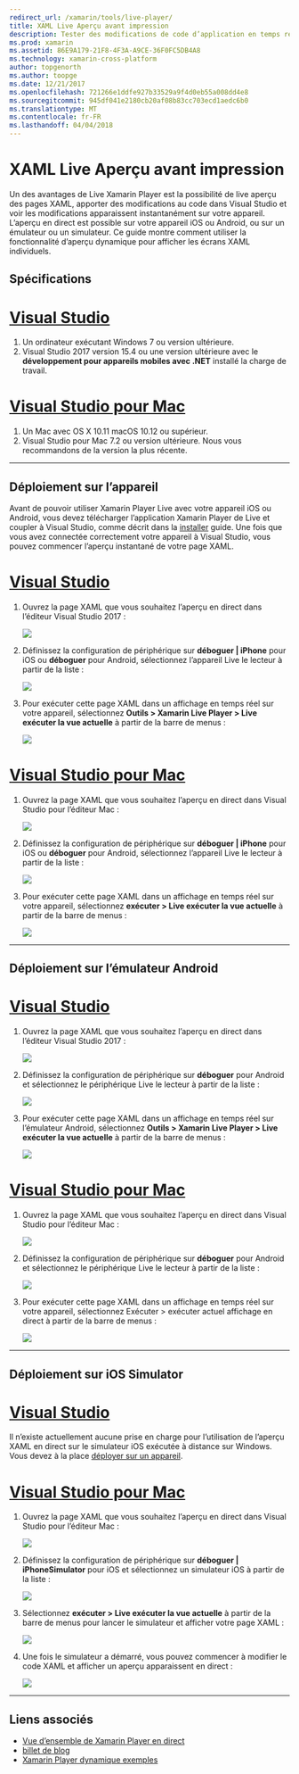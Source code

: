 ```yaml
---
redirect_url: /xamarin/tools/live-player/
title: XAML Live Aperçu avant impression
description: Tester des modifications de code d’application en temps réel sur votre appareil iOS ou Android
ms.prod: xamarin
ms.assetid: 86E9A179-21F8-4F3A-A9CE-36F0FC5DB4A8
ms.technology: xamarin-cross-platform
author: topgenorth
ms.author: toopge
ms.date: 12/21/2017
ms.openlocfilehash: 721266e1ddfe927b33529a9f4d0eb55a008dd4e8
ms.sourcegitcommit: 945df041e2180cb20af08b83cc703ecd1aedc6b0
ms.translationtype: MT
ms.contentlocale: fr-FR
ms.lasthandoff: 04/04/2018
---
```

# <a name="xaml-live-previewing"></a>XAML Live Aperçu avant impression

Un des avantages de Live Xamarin Player est la possibilité de live aperçu des pages XAML, apporter des modifications au code dans Visual Studio et voir les modifications apparaissent instantanément sur votre appareil. L’aperçu en direct est possible sur votre appareil iOS ou Android, ou sur un émulateur ou un simulateur. Ce guide montre comment utiliser la fonctionnalité d’aperçu dynamique pour afficher les écrans XAML individuels.

## <a name="requirements"></a>Spécifications

# <a name="visual-studiotabwindows"></a>[Visual Studio](#tab/windows)

1. Un ordinateur exécutant Windows 7 ou version ultérieure.
2. Visual Studio 2017 version 15.4 ou une version ultérieure avec le **développement pour appareils mobiles avec .NET** installé la charge de travail.

# <a name="visual-studio-for-mactabmacos"></a>[Visual Studio pour Mac](#tab/macos)

1. Un Mac avec OS X 10.11 macOS 10.12 ou supérieur.
2. Visual Studio pour Mac 7.2 ou version ultérieure. Nous vous recommandons de la version la plus récente.

-----



<a name="deploydevice" />

## <a name="deploying-to-device"></a>Déploiement sur l’appareil

Avant de pouvoir utiliser Xamarin Player Live avec votre appareil iOS ou Android, vous devez télécharger l’application Xamarin Player de Live et coupler à Visual Studio, comme décrit dans la [installer](~/tools/live-player/install.md) guide. Une fois que vous avez connectée correctement votre appareil à Visual Studio, vous pouvez commencer l’aperçu instantané de votre page XAML. 

# <a name="visual-studiotabwindows"></a>[Visual Studio](#tab/windows)

1. Ouvrez la page XAML que vous souhaitez l’aperçu en direct dans l’éditeur Visual Studio 2017 :

    ![](live-view-images/vs-image1.png)

2. Définissez la configuration de périphérique sur **déboguer | iPhone** pour iOS ou **déboguer** pour Android, sélectionnez l’appareil Live le lecteur à partir de la liste :

    ![](live-view-images/vs-image2.png)

3. Pour exécuter cette page XAML dans un affichage en temps réel sur votre appareil, sélectionnez **Outils > Xamarin Live Player > Live exécuter la vue actuelle** à partir de la barre de menus :

    ![](live-view-images/vs-image3.png)

# <a name="visual-studio-for-mactabmacos"></a>[Visual Studio pour Mac](#tab/macos)

1. Ouvrez la page XAML que vous souhaitez l’aperçu en direct dans Visual Studio pour l’éditeur Mac :

    ![](live-view-images/image1.png)

2. Définissez la configuration de périphérique sur **déboguer | iPhone** pour iOS ou **déboguer** pour Android, sélectionnez l’appareil Live le lecteur à partir de la liste :

    ![](live-view-images/image2.png)

3. Pour exécuter cette page XAML dans un affichage en temps réel sur votre appareil, sélectionnez **exécuter > Live exécuter la vue actuelle** à partir de la barre de menus :

    ![](live-view-images/image3.png)

-----








## <a name="deploying-to-android-emulator"></a>Déploiement sur l’émulateur Android

# <a name="visual-studiotabvswin"></a>[Visual Studio](#tab/vswin)

1. Ouvrez la page XAML que vous souhaitez l’aperçu en direct dans l’éditeur Visual Studio 2017 :

    ![](live-view-images/vs-image1.png)

2. Définissez la configuration de périphérique sur **déboguer** pour Android et sélectionnez le périphérique Live le lecteur à partir de la liste :

    ![](live-view-images/vs-image4.png)

3. Pour exécuter cette page XAML dans un affichage en temps réel sur l’émulateur Android, sélectionnez **Outils > Xamarin Live Player > Live exécuter la vue actuelle** à partir de la barre de menus :

    ![](live-view-images/vs-image3.png)

# <a name="visual-studio-for-mactabvsmac"></a>[Visual Studio pour Mac](#tab/vsmac)

1. Ouvrez la page XAML que vous souhaitez l’aperçu en direct dans Visual Studio pour l’éditeur Mac :

    ![](live-view-images/image7.png)

2. Définissez la configuration de périphérique sur **déboguer** pour Android et sélectionnez le périphérique Live le lecteur à partir de la liste :

    ![](live-view-images/image6.png)

3. Pour exécuter cette page XAML dans un affichage en temps réel sur votre appareil, sélectionnez Exécuter > exécuter actuel affichage en direct à partir de la barre de menus :

    ![](live-view-images/image3.png)

-----





## <a name="deploying-to-ios-simulator"></a>Déploiement sur iOS Simulator

# <a name="visual-studiotabvswin"></a>[Visual Studio](#tab/vswin)

Il n’existe actuellement aucune prise en charge pour l’utilisation de l’aperçu XAML en direct sur le simulateur iOS exécutée à distance sur Windows. Vous devez à la place [déployer sur un appareil](#deploydevice).

# <a name="visual-studio-for-mactabvsmac"></a>[Visual Studio pour Mac](#tab/vsmac)

1. Ouvrez la page XAML que vous souhaitez l’aperçu en direct dans Visual Studio pour l’éditeur Mac :

    ![](live-view-images/image1.png)

2. Définissez la configuration de périphérique sur **déboguer | iPhoneSimulator** pour iOS et sélectionnez un simulateur iOS à partir de la liste :

    ![](live-view-images/image2.png)

3. Sélectionnez **exécuter > Live exécuter la vue actuelle** à partir de la barre de menus pour lancer le simulateur et afficher votre page XAML :

    ![](live-view-images/image4.png)

4. Une fois le simulateur a démarré, vous pouvez commencer à modifier le code XAML et afficher un aperçu apparaissent en direct :

    ![](live-view-images/image5.png)  

-----








## <a name="related-links"></a>Liens associés

- [Vue d’ensemble de Xamarin Player en direct](https://xamarin.com/live)
- [billet de blog](https://blog.xamarin.com/live-player/)
- [Xamarin Player dynamique exemples](~/tools/livehttps://developer.xamarin.com/samples.md)
